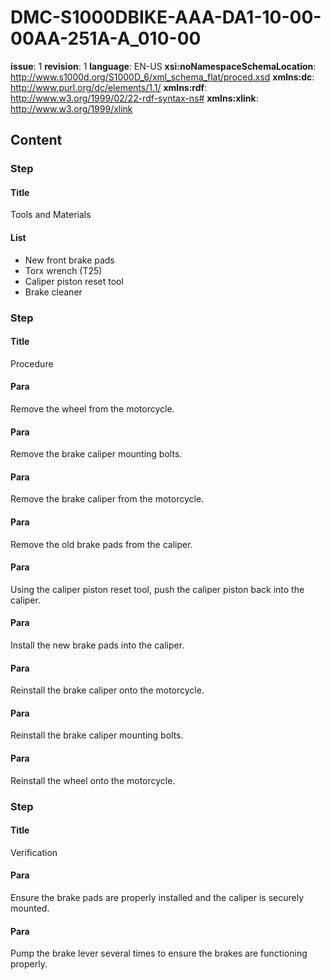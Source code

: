# DMC-S1000DBIKE-AAA-DA1-10-00-00AA-251A-A_010-00

**issue**: 1
**revision**: 1
**language**: EN-US
**xsi:noNamespaceSchemaLocation**: http://www.s1000d.org/S1000D_6/xml_schema_flat/proced.xsd
**xmlns:dc**: http://www.purl.org/dc/elements/1.1/
**xmlns:rdf**: http://www.w3.org/1999/02/22-rdf-syntax-ns#
**xmlns:xlink**: http://www.w3.org/1999/xlink

## Content

### Step

#### Title

Tools and Materials

#### List

*   New front brake pads
*   Torx wrench (T25)
*   Caliper piston reset tool
*   Brake cleaner

### Step

#### Title

Procedure

#### Para

Remove the wheel from the motorcycle.

#### Para

Remove the brake caliper mounting bolts.

#### Para

Remove the brake caliper from the motorcycle.

#### Para

Remove the old brake pads from the caliper.

#### Para

Using the caliper piston reset tool, push the caliper piston back into the caliper.

#### Para

Install the new brake pads into the caliper.

#### Para

Reinstall the brake caliper onto the motorcycle.

#### Para

Reinstall the brake caliper mounting bolts.

#### Para

Reinstall the wheel onto the motorcycle.

### Step

#### Title

Verification

#### Para

Ensure the brake pads are properly installed and the caliper is securely mounted.

#### Para

Pump the brake lever several times to ensure the brakes are functioning properly.